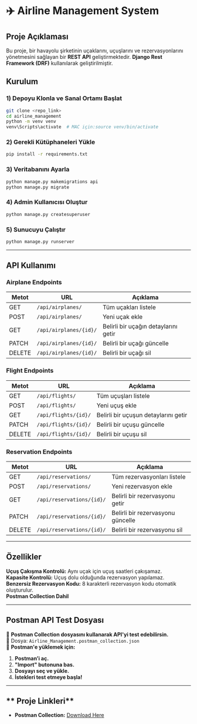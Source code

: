 # ✈️ Airline Management System

##  Proje Açıklaması

Bu proje, bir havayolu şirketinin uçaklarını, uçuşlarını ve rezervasyonlarını yönetmesini sağlayan bir **REST API** geliştirmektedir. **Django Rest Framework (DRF)** kullanılarak geliştirilmiştir.

## Kurulum

### 1) Depoyu Klonla ve Sanal Ortamı Başlat

```bash
git clone <repo_link>
cd airline_management
python -m venv venv
venv\Scripts\activate  # MAC için:source venv/bin/activate
```

### 2️) Gerekli Kütüphaneleri Yükle

```bash
pip install -r requirements.txt
```

### 3️) Veritabanını Ayarla

```bash
python manage.py makemigrations api
python manage.py migrate
```

### 4️)  Admin Kullanıcısı Oluştur

```bash
python manage.py createsuperuser
```

### 5️)  Sunucuyu Çalıştır

```bash
python manage.py runserver
```

---

## API Kullanımı

###  **Airplane Endpoints**

| Metot  | URL                    | Açıklama                             |
| ------ | ---------------------- | ------------------------------------ |
| GET    | `/api/airplanes/`      | Tüm uçakları listele                 |
| POST   | `/api/airplanes/`      | Yeni uçak ekle                       |
| GET    | `/api/airplanes/{id}/` | Belirli bir uçağın detaylarını getir |
| PATCH  | `/api/airplanes/{id}/` | Belirli bir uçağı güncelle           |
| DELETE | `/api/airplanes/{id}/` | Belirli bir uçağı sil                |

###  **Flight Endpoints**

| Metot  | URL                  | Açıklama                             |
| ------ | -------------------- | ------------------------------------ |
| GET    | `/api/flights/`      | Tüm uçuşları listele                 |
| POST   | `/api/flights/`      | Yeni uçuş ekle                       |
| GET    | `/api/flights/{id}/` | Belirli bir uçuşun detaylarını getir |
| PATCH  | `/api/flights/{id}/` | Belirli bir uçuşu güncelle           |
| DELETE | `/api/flights/{id}/` | Belirli bir uçuşu sil                |

###  **Reservation Endpoints**

| Metot  | URL                       | Açıklama                          |
| ------ | ------------------------- | --------------------------------- |
| GET    | `/api/reservations/`      | Tüm rezervasyonları listele       |
| POST   | `/api/reservations/`      | Yeni rezervasyon ekle             |
| GET    | `/api/reservations/{id}/` | Belirli bir rezervasyonu getir    |
| PATCH  | `/api/reservations/{id}/` | Belirli bir rezervasyonu güncelle |
| DELETE | `/api/reservations/{id}/` | Belirli bir rezervasyonu sil      |

---

## Özellikler

**Uçuş Çakışma Kontrolü:** Aynı uçak için uçuş saatleri çakışamaz.\
**Kapasite Kontrolü:** Uçuş dolu olduğunda rezervasyon yapılamaz.\
**Benzersiz Rezervasyon Kodu:** 8 karakterli rezervasyon kodu otomatik oluşturulur.\
**Postman Collection Dahil**

---

## Postman API Test Dosyası

📌 **Postman Collection dosyasını kullanarak API'yi test edebilirsin.**\
📌 Dosya: `Airline_Management.postman_collection.json`\
📌 **Postman'e yüklemek için:**

1. **Postman’i aç.**
2. **"Import" butonuna bas.**
3. **Dosyayı seç ve yükle.**
4. **İstekleri test etmeye başla!**

---

## ** Proje Linkleri**

- **Postman Collection:** [Download Here](Airline_Management.postman_collection.json)

